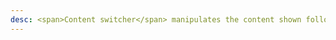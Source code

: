 ```yaml
---
desc: <span>Content switcher</span> manipulates the content shown following an exclusive or “either/or” pattern.
---
```

